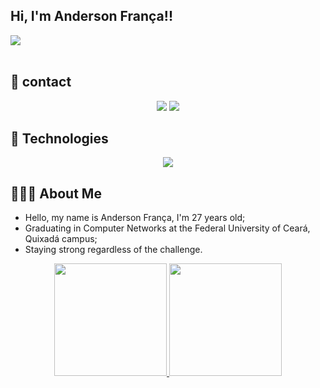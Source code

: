 
## Hi, I'm Anderson França!!
<img src="https://github.com/Anmol-Baranwal/Cool-GIFs-For-GitHub/assets/74038190/d48893bd-0757-481c-8d7e-ba3e163feae7" />
<br><br>




## 📲 contact
<div align="center">
  <a href="https://instagram.com/_andersonfranca__" target="_blank"><img loading="lazy" src="https://img.shields.io/badge/-Instagram-%23E4405F?style=for-the-badge&logo=instagram&logoColor=white" target="_blank"></a>
  <a href = "mailto:anderson.franca@alu.ufc.br"><img loading="lazy" src="https://img.shields.io/badge/Gmail-D14836?style=for-the-badge&logo=gmail&logoColor=white" target="_blank"></a>
</div>

## 🚀 Technologies

<p align="center">
  <a href="https://skillicons.dev">
    <img src="https://skillicons.dev/icons?i=github,linux,python,cpp,bash,postgres,vscode,html,css" />
  </a>
</p> 

## 🧑🏽‍💻 About Me

- Hello, my name is Anderson França, I'm 27 years old;
- Graduating in Computer Networks at the Federal University of Ceará, Quixadá campus;
- Staying strong regardless of the challenge.


<div align="center">
  <a href="https://github.com/andersonqxd">
  <img height="180em" src="https://github-readme-stats.vercel.app/api?username=andersonqxd&show_icons=true&theme=tokyonight"/>
  <img loading="lazy" height="180em" src="https://github-readme-stats.vercel.app/api/top-langs/?username=andersonqxd&layout=compact&langs_count=7&theme=dracula"/>
</div>

